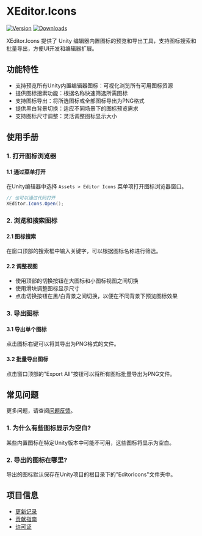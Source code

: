 # XEditor.Icons

[![Version](https://img.shields.io/npm/v/et.u3d.util)](https://www.npmjs.com/package/et.u3d.util)
[![Downloads](https://img.shields.io/npm/dm/et.u3d.util)](https://www.npmjs.com/package/et.u3d.util)  

XEditor.Icons 提供了 Unity 编辑器内置图标的预览和导出工具，支持图标搜索和批量导出，方便UI开发和编辑器扩展。

## 功能特性

- 支持预览所有Unity内置编辑器图标：可视化浏览所有可用图标资源
- 提供图标搜索功能：根据名称快速筛选所需图标
- 支持图标导出：将所选图标或全部图标导出为PNG格式
- 提供黑白背景切换：适应不同场景下的图标预览需求
- 支持图标尺寸调整：灵活调整图标显示大小

## 使用手册

### 1. 打开图标浏览器

#### 1.1 通过菜单打开
在Unity编辑器中选择 `Assets > Editor Icons` 菜单项打开图标浏览器窗口。

```csharp
// 也可以通过代码打开
XEditor.Icons.Open();
```

### 2. 浏览和搜索图标

#### 2.1 图标搜索
在窗口顶部的搜索框中输入关键字，可以根据图标名称进行筛选。

#### 2.2 调整视图
- 使用顶部的切换按钮在大图标和小图标视图之间切换
- 使用滑块调整图标显示尺寸
- 点击切换按钮在黑/白背景之间切换，以便在不同背景下预览图标效果

### 3. 导出图标

#### 3.1 导出单个图标
点击图标右键可以将其导出为PNG格式的文件。

#### 3.2 批量导出图标
点击窗口顶部的"Export All"按钮可以将所有图标批量导出为PNG文件。

## 常见问题

更多问题，请查阅[问题反馈](../CONTRIBUTING.md#问题反馈)。

### 1. 为什么有些图标显示为空白?
某些内置图标在特定Unity版本中可能不可用，这些图标将显示为空白。

### 2. 导出的图标在哪里?
导出的图标默认保存在Unity项目的根目录下的"EditorIcons"文件夹中。

## 项目信息

- [更新记录](../CHANGELOG.md)
- [贡献指南](../CONTRIBUTING.md)
- [许可证](../LICENSE)
